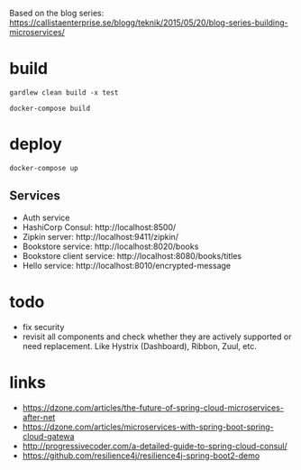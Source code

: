 Based on the blog series:
https://callistaenterprise.se/blogg/teknik/2015/05/20/blog-series-building-microservices/

# build
`gardlew clean build -x test`

`docker-compose build`
# deploy
`docker-compose up`
## Services
- Auth service
- HashiCorp Consul: http://localhost:8500/
- Zipkin server: http://localhost:9411/zipkin/
- Bookstore service: http://localhost:8020/books
- Bookstore client service: http://localhost:8080/books/titles
- Hello service: http://localhost:8010/encrypted-message

# todo
- fix security
- revisit all components and check whether they are actively supported or need replacement. Like Hystrix (Dashboard), Ribbon, Zuul, etc. 

# links
- https://dzone.com/articles/the-future-of-spring-cloud-microservices-after-net
- https://dzone.com/articles/microservices-with-spring-boot-spring-cloud-gatewa
- http://progressivecoder.com/a-detailed-guide-to-spring-cloud-consul/
- https://github.com/resilience4j/resilience4j-spring-boot2-demo
